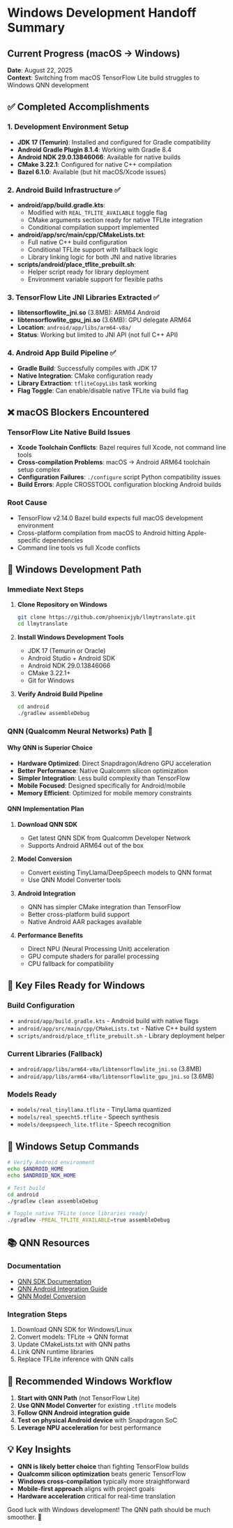 # Windows Development Handoff Summary

## Current Progress (macOS → Windows)
**Date**: August 22, 2025  
**Context**: Switching from macOS TensorFlow Lite build struggles to Windows QNN development

## ✅ Completed Accomplishments

### 1. Development Environment Setup
- **JDK 17 (Temurin)**: Installed and configured for Gradle compatibility
- **Android Gradle Plugin 8.1.4**: Working with Gradle 8.4
- **Android NDK 29.0.13846066**: Available for native builds
- **CMake 3.22.1**: Configured for native C++ compilation
- **Bazel 6.1.0**: Available (but hit macOS/Xcode issues)

### 2. Android Build Infrastructure ✅
- **android/app/build.gradle.kts**: 
  - Modified with `REAL_TFLITE_AVAILABLE` toggle flag
  - CMake arguments section ready for native TFLite integration
  - Conditional compilation support implemented
- **android/app/src/main/cpp/CMakeLists.txt**:
  - Full native C++ build configuration
  - Conditional TFLite support with fallback logic
  - Library linking logic for both JNI and native libraries
- **scripts/android/place_tflite_prebuilt.sh**: 
  - Helper script ready for library deployment
  - Environment variable support for flexible paths

### 3. TensorFlow Lite JNI Libraries Extracted ✅
- **libtensorflowlite_jni.so** (3.8MB): ARM64 Android
- **libtensorflowlite_gpu_jni.so** (3.6MB): GPU delegate ARM64
- **Location**: `android/app/libs/arm64-v8a/`
- **Status**: Working but limited to JNI API (not full C++ API)

### 4. Android App Build Pipeline ✅
- **Gradle Build**: Successfully compiles with JDK 17
- **Native Integration**: CMake configuration ready
- **Library Extraction**: `tfliteCopyLibs` task working
- **Flag Toggle**: Can enable/disable native TFLite via build flag

## ❌ macOS Blockers Encountered

### TensorFlow Lite Native Build Issues
- **Xcode Toolchain Conflicts**: Bazel requires full Xcode, not command line tools
- **Cross-compilation Problems**: macOS → Android ARM64 toolchain setup complex
- **Configuration Failures**: `./configure` script Python compatibility issues
- **Build Errors**: Apple CROSSTOOL configuration blocking Android builds

### Root Cause
- TensorFlow v2.14.0 Bazel build expects full macOS development environment
- Cross-platform compilation from macOS to Android hitting Apple-specific dependencies
- Command line tools vs full Xcode conflicts

## 🎯 Windows Development Path

### Immediate Next Steps
1. **Clone Repository on Windows**
   ```bash
   git clone https://github.com/phoenixjyb/llmytranslate.git
   cd llmytranslate
   ```

2. **Install Windows Development Tools**
   - JDK 17 (Temurin or Oracle)
   - Android Studio + Android SDK
   - Android NDK 29.0.13846066
   - CMake 3.22.1+
   - Git for Windows

3. **Verify Android Build Pipeline**
   ```bash
   cd android
   ./gradlew assembleDebug
   ```

### QNN (Qualcomm Neural Networks) Path 🚀

#### Why QNN is Superior Choice
- **Hardware Optimized**: Direct Snapdragon/Adreno GPU acceleration
- **Better Performance**: Native Qualcomm silicon optimization
- **Simpler Integration**: Less build complexity than TensorFlow
- **Mobile Focused**: Designed specifically for Android/mobile
- **Memory Efficient**: Optimized for mobile memory constraints

#### QNN Implementation Plan
1. **Download QNN SDK**
   - Get latest QNN SDK from Qualcomm Developer Network
   - Supports Android ARM64 out of the box

2. **Model Conversion**
   - Convert existing TinyLlama/DeepSpeech models to QNN format
   - Use QNN Model Converter tools

3. **Android Integration**
   - QNN has simpler CMake integration than TensorFlow
   - Better cross-platform build support
   - Native Android AAR packages available

4. **Performance Benefits**
   - Direct NPU (Neural Processing Unit) acceleration
   - GPU compute shaders for parallel processing
   - CPU fallback for compatibility

## 📁 Key Files Ready for Windows

### Build Configuration
- `android/app/build.gradle.kts` - Android build with native flags
- `android/app/src/main/cpp/CMakeLists.txt` - Native C++ build system
- `scripts/android/place_tflite_prebuilt.sh` - Library deployment helper

### Current Libraries (Fallback)
- `android/app/libs/arm64-v8a/libtensorflowlite_jni.so` (3.8MB)
- `android/app/libs/arm64-v8a/libtensorflowlite_gpu_jni.so` (3.6MB)

### Models Ready
- `models/real_tinyllama.tflite` - TinyLlama quantized
- `models/real_speecht5.tflite` - Speech synthesis
- `models/deepspeech_lite.tflite` - Speech recognition

## 🔧 Windows Setup Commands

```bash
# Verify Android environment
echo $ANDROID_HOME
echo $ANDROID_NDK_HOME

# Test build
cd android
./gradlew clean assembleDebug

# Toggle native TFLite (once libraries ready)
./gradlew -PREAL_TFLITE_AVAILABLE=true assembleDebug
```

## 📚 QNN Resources

### Documentation
- [QNN SDK Documentation](https://developer.qualcomm.com/software/qualcomm-neural-processing-sdk)
- [QNN Android Integration Guide](https://docs.qualcomm.com/bundle/publicresource/topics/80-63442-50/introduction.html)
- [QNN Model Conversion](https://docs.qualcomm.com/bundle/publicresource/topics/80-63442-50/model_conversion.html)

### Integration Steps
1. Download QNN SDK for Windows/Linux
2. Convert models: TFLite → QNN format
3. Update CMakeLists.txt with QNN paths
4. Link QNN runtime libraries
5. Replace TFLite inference with QNN calls

## 🎯 Recommended Windows Workflow

1. **Start with QNN Path** (not TensorFlow Lite)
2. **Use QNN Model Converter** for existing `.tflite` models
3. **Follow QNN Android integration guide**
4. **Test on physical Android device** with Snapdragon SoC
5. **Leverage NPU acceleration** for best performance

## 💡 Key Insights

- **QNN is likely better choice** than fighting TensorFlow builds
- **Qualcomm silicon optimization** beats generic TensorFlow
- **Windows cross-compilation** typically more straightforward
- **Mobile-first approach** aligns with project goals
- **Hardware acceleration** critical for real-time translation

Good luck with Windows development! The QNN path should be much smoother. 🚀
